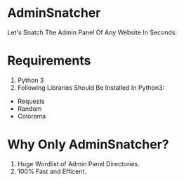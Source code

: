 # AdminSnatcher
Let's Snatch The Admin Panel Of Any Website In Seconds.
# Requirements
1) Python 3
2) Following Libraries Should Be Installed In Python3: 
  - Requests
  - Random
  - Colorama
# Why Only AdminSnatcher?
1) Huge Wordlist of Admin Panel Directories.
2) 100% Fast and Efficent.

